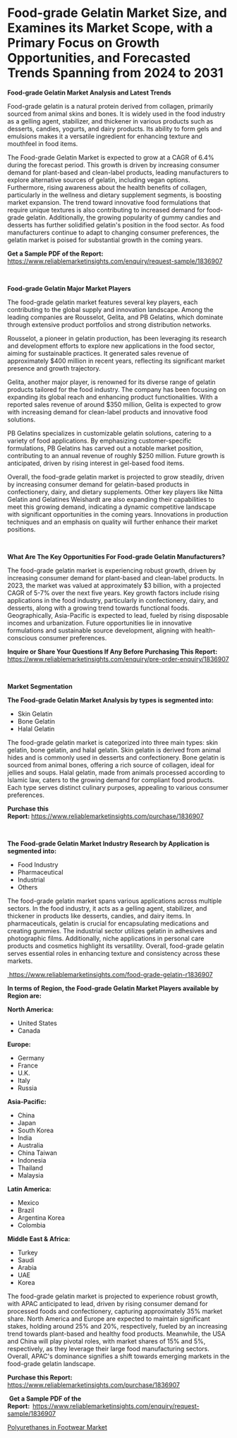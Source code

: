 <p><h1>Food-grade Gelatin Market Size, and Examines its Market Scope, with a Primary Focus on Growth Opportunities, and Forecasted Trends Spanning from 2024 to 2031</h1></p><p><strong>Food-grade Gelatin Market Analysis and Latest Trends</strong></p>
<p><p>Food-grade gelatin is a natural protein derived from collagen, primarily sourced from animal skins and bones. It is widely used in the food industry as a gelling agent, stabilizer, and thickener in various products such as desserts, candies, yogurts, and dairy products. Its ability to form gels and emulsions makes it a versatile ingredient for enhancing texture and mouthfeel in food items.</p><p>The Food-grade Gelatin Market is expected to grow at a CAGR of 6.4% during the forecast period. This growth is driven by increasing consumer demand for plant-based and clean-label products, leading manufacturers to explore alternative sources of gelatin, including vegan options. Furthermore, rising awareness about the health benefits of collagen, particularly in the wellness and dietary supplement segments, is boosting market expansion. The trend toward innovative food formulations that require unique textures is also contributing to increased demand for food-grade gelatin. Additionally, the growing popularity of gummy candies and desserts has further solidified gelatin's position in the food sector. As food manufacturers continue to adapt to changing consumer preferences, the gelatin market is poised for substantial growth in the coming years.</p></p>
<p><strong>Get a Sample PDF of the Report:&nbsp;</strong> <a href="https://www.reliablemarketinsights.com/enquiry/request-sample/1836907?utm_campaign=1512&utm_medium=2&utm_source=Github&utm_content=ia&utm_term=31122024&utm_id=food-grade-gelatin">https://www.reliablemarketinsights.com/enquiry/request-sample/1836907</a></p>
<p>&nbsp;</p>
<p><strong>Food-grade Gelatin Major Market Players</strong></p>
<p><p>The food-grade gelatin market features several key players, each contributing to the global supply and innovation landscape. Among the leading companies are Rousselot, Gelita, and PB Gelatins, which dominate through extensive product portfolios and strong distribution networks.</p><p>Rousselot, a pioneer in gelatin production, has been leveraging its research and development efforts to explore new applications in the food sector, aiming for sustainable practices. It generated sales revenue of approximately $400 million in recent years, reflecting its significant market presence and growth trajectory.</p><p>Gelita, another major player, is renowned for its diverse range of gelatin products tailored for the food industry. The company has been focusing on expanding its global reach and enhancing product functionalities. With a reported sales revenue of around $350 million, Gelita is expected to grow with increasing demand for clean-label products and innovative food solutions.</p><p>PB Gelatins specializes in customizable gelatin solutions, catering to a variety of food applications. By emphasizing customer-specific formulations, PB Gelatins has carved out a notable market position, contributing to an annual revenue of roughly $250 million. Future growth is anticipated, driven by rising interest in gel-based food items.</p><p>Overall, the food-grade gelatin market is projected to grow steadily, driven by increasing consumer demand for gelatin-based products in confectionery, dairy, and dietary supplements. Other key players like Nitta Gelatin and Gelatines Weishardt are also expanding their capabilities to meet this growing demand, indicating a dynamic competitive landscape with significant opportunities in the coming years. Innovations in production techniques and an emphasis on quality will further enhance their market positions.</p></p>
<p>&nbsp;</p>
<p><strong>What Are The Key Opportunities For Food-grade Gelatin Manufacturers?</strong></p>
<p><p>The food-grade gelatin market is experiencing robust growth, driven by increasing consumer demand for plant-based and clean-label products. In 2023, the market was valued at approximately $3 billion, with a projected CAGR of 5-7% over the next five years. Key growth factors include rising applications in the food industry, particularly in confectionery, dairy, and desserts, along with a growing trend towards functional foods. Geographically, Asia-Pacific is expected to lead, fueled by rising disposable incomes and urbanization. Future opportunities lie in innovative formulations and sustainable source development, aligning with health-conscious consumer preferences.</p></p>
<p><strong>Inquire or Share Your Questions If Any Before Purchasing This Report:</strong> <a href="https://www.reliablemarketinsights.com/enquiry/pre-order-enquiry/1836907?utm_campaign=1512&utm_medium=2&utm_source=Github&utm_content=ia&utm_term=31122024&utm_id=food-grade-gelatin">https://www.reliablemarketinsights.com/enquiry/pre-order-enquiry/1836907</a></p>
<p>&nbsp;</p>
<p><strong>Market Segmentation</strong></p>
<p><strong>The Food-grade Gelatin Market Analysis by types is segmented into:</strong></p>
<p><ul><li>Skin Gelatin</li><li>Bone Gelatin</li><li>Halal Gelatin</li></ul></p>
<p><p>The food-grade gelatin market is categorized into three main types: skin gelatin, bone gelatin, and halal gelatin. Skin gelatin is derived from animal hides and is commonly used in desserts and confectionery. Bone gelatin is sourced from animal bones, offering a rich source of collagen, ideal for jellies and soups. Halal gelatin, made from animals processed according to Islamic law, caters to the growing demand for compliant food products. Each type serves distinct culinary purposes, appealing to various consumer preferences.</p></p>
<p><strong>Purchase this Report:&nbsp;</strong><a href="https://www.reliablemarketinsights.com/purchase/1836907?utm_campaign=1512&utm_medium=2&utm_source=Github&utm_content=ia&utm_term=31122024&utm_id=food-grade-gelatin">https://www.reliablemarketinsights.com/purchase/1836907</a></p>
<p>&nbsp;</p>
<p><strong>The Food-grade Gelatin Market Industry Research by Application is segmented into:</strong></p>
<p><ul><li>Food Industry</li><li>Pharmaceutical</li><li>Industrial</li><li>Others</li></ul></p>
<p><p>The food-grade gelatin market spans various applications across multiple sectors. In the food industry, it acts as a gelling agent, stabilizer, and thickener in products like desserts, candies, and dairy items. In pharmaceuticals, gelatin is crucial for encapsulating medications and creating gummies. The industrial sector utilizes gelatin in adhesives and photographic films. Additionally, niche applications in personal care products and cosmetics highlight its versatility. Overall, food-grade gelatin serves essential roles in enhancing texture and consistency across these markets.</p></p>
<p><a href="https://www.reliablemarketinsights.com/food-grade-gelatin-r1836907?utm_campaign=1512&utm_medium=2&utm_source=Github&utm_content=ia&utm_term=31122024&utm_id=food-grade-gelatin">&nbsp;https://www.reliablemarketinsights.com/food-grade-gelatin-r1836907</a></p>
<p><strong>In terms of Region, the Food-grade Gelatin Market Players available by Region are:</strong></p>
<p>
    <p> <strong> North America: </strong>
        <ul>
            <li>United States</li>
            <li>Canada</li>
        </ul>
        </p> 
    <p> <strong> Europe: </strong>
        <ul>
            <li>Germany</li>
            <li>France</li>
            <li>U.K.</li>
            <li>Italy</li>
            <li>Russia</li>
        </ul>
        </p> 
    <p> <strong> Asia-Pacific: </strong>
        <ul>
            <li>China</li>
            <li>Japan</li>
            <li>South Korea</li>
            <li>India</li>
            <li>Australia</li>
            <li>China Taiwan</li>
            <li>Indonesia</li>
            <li>Thailand</li>
            <li>Malaysia</li>
        </ul>
        </p> 
    <p> <strong> Latin America: </strong>
        <ul>
            <li>Mexico</li>
            <li>Brazil</li>
            <li>Argentina Korea</li>
            <li>Colombia</li>
        </ul>
        </p> 
    <p> <strong> Middle East & Africa: </strong>
        <ul>
            <li>Turkey</li>
            <li>Saudi</li>
            <li>Arabia</li>
            <li>UAE</li>
            <li>Korea</li>
        </ul>
    </p>
    </p>
<p><p>The food-grade gelatin market is projected to experience robust growth, with APAC anticipated to lead, driven by rising consumer demand for processed foods and confectionery, capturing approximately 35% market share. North America and Europe are expected to maintain significant stakes, holding around 25% and 20%, respectively, fueled by an increasing trend towards plant-based and healthy food products. Meanwhile, the USA and China will play pivotal roles, with market shares of 15% and 5%, respectively, as they leverage their large food manufacturing sectors. Overall, APAC's dominance signifies a shift towards emerging markets in the food-grade gelatin landscape.</p></p>
<p><strong>Purchase this Report: </strong><a href="https://www.reliablemarketinsights.com/purchase/1836907?utm_campaign=1512&utm_medium=2&utm_source=Github&utm_content=ia&utm_term=31122024&utm_id=food-grade-gelatin">https://www.reliablemarketinsights.com/purchase/1836907</a></p>
<p>&nbsp;<strong>Get a Sample PDF of the Report:&nbsp;&nbsp;</strong><a href="https://www.reliablemarketinsights.com/enquiry/request-sample/1836907?utm_campaign=1512&utm_medium=2&utm_source=Github&utm_content=ia&utm_term=31122024&utm_id=food-grade-gelatin">https://www.reliablemarketinsights.com/enquiry/request-sample/1836907</a></p>
<p><strong></strong></p>
<p><p><a href="https://github.com/willjis/Market-Research-Report-List-1/blob/main/polyurethanes-in-footwear-market.md?utm_campaign=1512&utm_medium=2&utm_source=Github&utm_content=ia&utm_term=31122024&utm_id=food-grade-gelatin">Polyurethanes in Footwear Market</a></p></p>